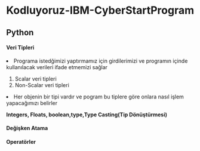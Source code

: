 # Kodluyoruz-IBM-CyberStartProgram  
## Python
#### Veri Tipleri  
<li>Programa istedğimizi yaptırmamız için girdilerimizi ve programın içinde kullanılacak verileri ifade etmemizi sağlar</li>  

1) Scalar veri tipleri  
2) Non-Scalar veri tipleri
   
<li>Her objenin bir tipi vardır ve pogram bu tiplere göre onlara nasıl işlem yapacağımızı belirler</li>  

 **Integers, Floats, boolean,type,Type Casting(Tip Dönüştürmesi)**  

 #### Değişken Atama  
 #### Operatörler  
 
